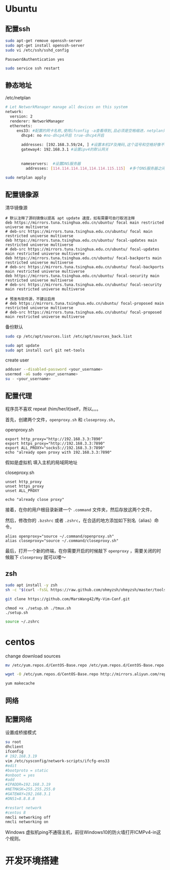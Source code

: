 # Ubuntu

## 配置ssh

```bash
sudo apt-get remove openssh-server
sudo apt-get install openssh-server
sudo vi /etc/ssh/sshd_config
```

```config
PasswordAuthentication yes
```

```bash
sudo service ssh restart
```

## 静态地址

/etc/netplan

```bash
# Let NetworkManager manage all devices on this system
network:
  version: 2
  renderer: NetworkManager
  ethernets:
     ens33: #配置的网卡名称,使用ifconfig -a查看得到,且必须是空格缩进，netplan只认空格
       dhcp4: no #no-dhcp4开启 true-dhcp4开启
       
       addresses: [192.168.3.59/24, ] #设置本机IP及掩码,这个逗号和空格好像不能少，少了就不生效，后面的空格之后可以写入IPv6的地址，从而变成这样[192.168.2.110/24, "2001:1::1/64"]
       gateway4: 192.168.3.1 #设置ipv4的默认网关
       
       
       nameservers:  #设置DNS服务器
         addresses: [114.114.114.114,114.114.115.115]  #多个DNS服务器之间用逗号隔开
```

```bash
sudo netplan apply
```



## 配置镜像源

清华镜像源

```
# 默认注释了源码镜像以提高 apt update 速度，如有需要可自行取消注释
deb https://mirrors.tuna.tsinghua.edu.cn/ubuntu/ focal main restricted universe multiverse
# deb-src https://mirrors.tuna.tsinghua.edu.cn/ubuntu/ focal main restricted universe multiverse
deb https://mirrors.tuna.tsinghua.edu.cn/ubuntu/ focal-updates main restricted universe multiverse
# deb-src https://mirrors.tuna.tsinghua.edu.cn/ubuntu/ focal-updates main restricted universe multiverse
deb https://mirrors.tuna.tsinghua.edu.cn/ubuntu/ focal-backports main restricted universe multiverse
# deb-src https://mirrors.tuna.tsinghua.edu.cn/ubuntu/ focal-backports main restricted universe multiverse
deb https://mirrors.tuna.tsinghua.edu.cn/ubuntu/ focal-security main restricted universe multiverse
# deb-src https://mirrors.tuna.tsinghua.edu.cn/ubuntu/ focal-security main restricted universe multiverse

# 预发布软件源，不建议启用
# deb https://mirrors.tuna.tsinghua.edu.cn/ubuntu/ focal-proposed main restricted universe multiverse
# deb-src https://mirrors.tuna.tsinghua.edu.cn/ubuntu/ focal-proposed main restricted universe multiverse
```

备份默认

```bash
sudo cp /etc/apt/sources.list /etc/apt/sources_back.list
```

```bash
sudo apt update
sudo apt install curl git net-tools
```

create user

```bash
adduser --disabled-password <your_username>
usermod -aG sudo <your_username>
su - <your_username>
```





## 配置代理

程序员不喜欢 repeat (him/her/it)self，所以。。。

首先，创建两个文件，`openproxy.sh` 和 `closeproxy.sh`，

openproxy.sh

```
export http_proxy="http://192.168.3.3:7890"
export https_proxy="http://192.168.3.3:7890"
export ALL_PROXY="socks5://192.168.3.3:7890"
echo "already open proxy with 192.168.3.3:7890"
```

假如是虚拟机 填入主机的局域网地址

closeproxy.sh

```
unset http_proxy
unset https_proxy
unset ALL_PROXY

echo "already close proxy"
```

接着，在你的用户根目录新建一个 `.command` 文件夹，然后存放这两个文件，

然后，修改你的 `.bzshrc` 或者 `.zshrc`，在合适的地方添加如下别名（alias）命令，

```
alias openproxy="source ~/.command/openproxy.sh"
alias closeproxy="source ~/.command/closeproxy.sh"
```

最后，打开一个新的终端，在你需要开启的时候敲下 `openproxy` ，需要关闭的时候敲下 `closeproxy` 就可以喽～

## zsh

```bash
sudo apt install -y zsh
sh -c "$(curl -fsSL https://raw.github.com/ohmyzsh/ohmyzsh/master/tools/install.sh)"
```


```bash
git clone https://github.com/MarsWang42/My-Vim-Conf.git
```

```
chmod +x ./setup.sh ./tmux.sh
./setup.sh
```

```bash
source ~/.zshrc
```

# centos

change download sources

```bash
mv /etc/yum.repos.d/CentOS-Base.repo /etc/yum.repos.d/CentOS-Base.repo.backup

wget -O /etc/yum.repos.d/CentOS-Base.repo http://mirrors.aliyun.com/repo/Centos-8.repo

yum makecache
```

## 网络

## 配置网络

设置成桥接模式

```bash
su root
dhclient
ifconfig
# 192.168.3.19
vim /etc/sysconfig/network-scripts/ifcfg-ens33
#edit
#bootproto = static
#onboot = yes
#add
#IPADDR=192.168.3.19
#NETMASK=255.255.255.0
#GATEWAY=192.168.3.1
#DNS1=8.8.8.8

#restart network
#centos 8
nmcli networking off
nmcli networking on
```

Windows 虚拟机ping不通宿主机，前往Windows10的防火墙打开ICMPv4-in这个规则。

#

# 开发环境搭建

